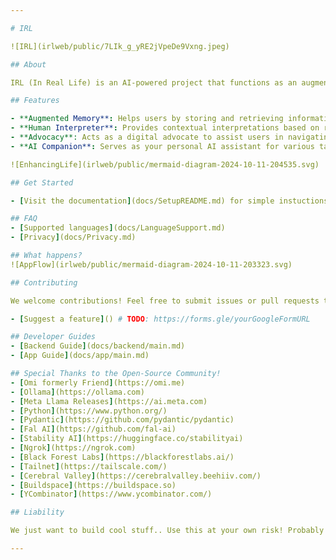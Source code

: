 ```yaml
---

# IRL

![IRL](irlweb/public/7LIk_g_yRE2jVpeDe9Vxng.jpeg)

## About

IRL (In Real Life) is an AI-powered project that functions as an augmented memory assistant, human interpreter, advocate, and more. This app is designed to elevate human-AI interaction by providing real-time support and insights to users in various contexts.

## Features

- **Augmented Memory**: Helps users by storing and retrieving information as needed.
- **Human Interpreter**: Provides contextual interpretations based on real-time input.
- **Advocacy**: Acts as a digital advocate to assist users in navigating complex situations.
- **AI Companion**: Serves as your personal AI assistant for various tasks.

![EnhancingLife](irlweb/public/mermaid-diagram-2024-10-11-204535.svg)

## Get Started

- [Visit the documentation](docs/SetupREADME.md) for simple instuctions on serving the backend and installing the app.

## FAQ
- [Supported languages](docs/LanguageSupport.md)
- [Privacy](docs/Privacy.md)

## What happens?
![AppFlow](irlweb/public/mermaid-diagram-2024-10-11-203323.svg)

## Contributing

We welcome contributions! Feel free to submit issues or pull requests to help improve the project.

- [Suggest a feature]() # TODO: https://forms.gle/yourGoogleFormURL

## Developer Guides
- [Backend Guide](docs/backend/main.md)
- [App Guide](docs/app/main.md)

## Special Thanks to the Open-Source Community!
- [Omi formerly Friend](https://omi.me)
- [Ollama](https://ollama.com)
- [Meta Llama Releases](https://ai.meta.com)
- [Python](https://www.python.org/)
- [Pydantic](https://github.com/pydantic/pydantic)
- [Fal AI](https://github.com/fal-ai)
- [Stability AI](https://huggingface.co/stabilityai)
- [Ngrok](https://ngrok.com)
- [Black Forest Labs](https://blackforestlabs.ai/)
- [Tailnet](https://tailscale.com/)
- [Cerebral Valley](https://cerebralvalley.beehiiv.com/)
- [Buildspace](https://buildspace.so)
- [YCombinator](https://www.ycombinator.com/)

## Liability

We just want to build cool stuff.. Use this at your own risk! Probably don't use this in the EU plz.

---
```

